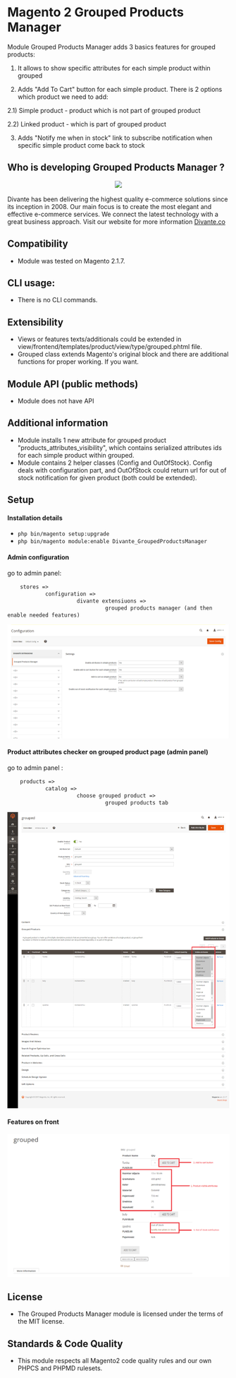 # Magento 2 Grouped Products Manager
 
Module Grouped Products Manager adds 3 basics features for grouped products:

   1) It allows to show specific attributes for each simple product within grouped
   
   2) Adds "Add To Cart" button for each simple product. There is 2 options which product we need to add:

   2.1) Simple product - product which is not part of grouped product

   2.2) Linked product - which is part of grouped product

   3) Adds "Notify me when in stock" link to subscribe notification when specific simple product come back to stock

## Who is developing Grouped Products Manager ?
<p align="center">
    <a href="https://divante.co/">
        <img height="110" src="http://oex.pl/content/uploads/2015/05/logo_Divante-1.jpg">
    </a>
</p>

Divante has been delivering the highest quality e-commerce solutions since its inception in 2008. Our main focus is to create the most elegant and effective e-commerce services. We connect the latest technology with a great business approach.
Visit our website for more information  <a href="https://divante.co/">Divante.co</a> 

## Compatibility
* Module was tested on Magento 2.1.7.

## CLI usage:
* There is no CLI commands.
 
## Extensibility
* Views or features texts/additionals could be extended in view/frontend/templates/product/view/type/grouped.phtml file.
* Grouped class extends Magento's original block and there are additional functions for proper working. If you want. 

## Module API (public methods)
* Module does not have API
 
## Additional information
* Module installs 1 new attribute for grouped product "products_attributes_visibility", which contains serialized 
attributes ids for each simple product within grouped.
* Module contains 2 helper classes (Config and OutOfStock). Config deals with configuration part, and OutOfStock could return 
url for out of stock notification for given product (both could be extended).

## Setup

#### Installation details
 
* `php bin/magento setup:upgrade`
* `php bin/magento module:enable Divante_GroupedProductsManager`

#### Admin configuration

go to admin panel:

        stores => 
                configuration => 
                          divante extensiuons => 
                                   grouped products manager (and then enable needed features)
 
   
 ![admin configuration](README_MEDIA/admin.png)
    
 
    
#### Product attributes checker on grouped product page (admin panel)

go to admin panel :

        products => 
                catalog => 
                          choose grouped product => 
                                   grouped products tab
                                   
                                   
 ![visible attributes](README_MEDIA/product.png)
    
    
#### Features on front

 ![front](README_MEDIA/front.png)
    
## License
* The Grouped Products Manager module is licensed under the terms of the MIT license.
    
## Standards & Code Quality
* This module respects all Magento2 code quality rules and our own PHPCS and PHPMD rulesets.